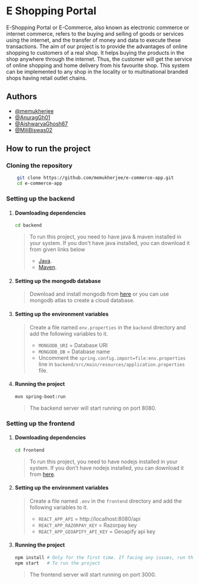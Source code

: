 # **E Shopping Portal**

E-Shopping Portal or E-Commerce, also known as electronic commerce or internet commerce, refers to the buying and selling of goods or services using the internet, and the transfer of money and data to execute these transactions. The aim of our project is to provide the advantages of online shopping to customers of a real shop. It helps buying the products in the shop anywhere through the internet. Thus, the customer will get the service of online shopping and home delivery from his favourite shop. This system can be implemented to any shop in the locality or to multinational branded shops having retail outlet chains.

## **Authors**

- [@memukherjee](https://www.github.com/memukherjee)
- [@AnuragGh01](https://github.com/AnuragGh01)
- [@AishwaryaGhosh67](https://github.com/AishwaryaGhosh67)
- [@MiliBiswas02](https://github.com/MiliBiswas02)

## **How to run the project**

### Cloning the repository

```bash
    git clone https://github.com/memukherjee/e-commerce-app.git
    cd e-commerce-app
```

### Setting up the backend

1. #### Downloading dependencies
    ```bash
    cd backend
    ```
    > To run this project, you need to have java & maven installed in your system. If you don't have java installed, you can download it from given links below
    > - [Java](https://www.oracle.com/in/java/technologies/downloads/).
    > - [Maven](https://maven.apache.org/download.cgi).
2. #### Setting up the mongodb database
    > Download and install mongodb from [here](https://www.mongodb.com/try/download/community) or you can use mongodb atlas to create a cloud database.
    
3. #### Setting up the environment variables
    > Create a file named `env.properties` in the `backend` directory and add the following variables to it.
    > - `MONGODB_URI` = Database URI
    > - `MONGODB_DB` = Database name
    > - Uncomment the `spring.config.import=file:env.properties` line in `backend/src/main/resources/application.properties` file.

4. #### Running the project
    ```bash
    mvn spring-boot:run
    ```
    > The backend server will start running on port 8080.

### Setting up the frontend

1. #### Downloading dependencies
    ```bash
    cd frontend
    ```
    > To run this project, you need to have nodejs installed in your system. If you don't have nodejs installed, you can download it from [here](https://nodejs.org/en/download/).
2. #### Setting up the environment variables
   
    > Create a file named `.env` in the `frontend` directory and add the following variables to it.
    > - `REACT_APP_API` = http://localhost:8080/api
    > - `REACT_APP_RAZORPAY_KEY` = Razorpay key
    > - `REACT_APP_GEOAPIFY_API_KEY` = Geoapify api key

3. #### Running the project
    ```bash
    npm install # Only for the first time. If facing any issues, run the command with --force flag.
    npm start   # To run the project
    ```

    > The frontend server will start running on port 3000.